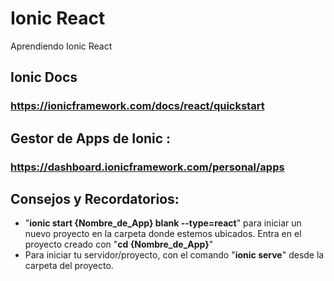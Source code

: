 # Ionic React
 Aprendiendo Ionic React

## Ionic Docs

### https://ionicframework.com/docs/react/quickstart

## Gestor de Apps de Ionic : 

### https://dashboard.ionicframework.com/personal/apps

## Consejos y Recordatorios:

- "**ionic start {Nombre_de_App} blank --type=react**" para iniciar un nuevo proyecto en la carpeta donde estemos ubicados.
  Entra en el proyecto creado con "**cd {Nombre_de_App}**"
- Para iniciar tu servidor/proyecto, con el comando "**ionic serve**" desde la carpeta del proyecto.
